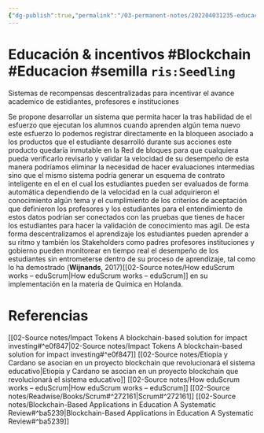 ```yaml
---
{"dg-publish":true,"permalink":"/03-permanent-notes/202204031235-educacion-e-incentivos/"}
---
```


# Educación & incentivos #Blockchain #Educacion #semilla `ris:Seedling`
Sistemas de  recompensas descentralizadas para incentivar el avance academico de estidiantes, profesores e instituciones

Se propone desarrollar un sistema que permita hacer la tras habilidad de el esfuerzo que ejecutan los alumnos cuando aprenden algún tema nuevo este esfuerzo lo podemos registrar directamente en la bloqueen asociado a los productos que el estudiante desarrolló durante sus acciones este producto quedaría inmutable en la Red de bloques para que cualquiera pueda verificarlo revisarlo y validar la velocidad de su desempeño de esta manera podríamos eliminar la necesidad de hacer evaluaciones intermedias sino que el mismo sistema podría generar un esquema de contrato inteligente en el en el cual los estudiantes pueden ser evaluados de forma automática dependiendo de la velocidad en la cual adquirieron el conocimiento algún tema y el cumplimiento de los criterios de aceptación que definieron los profesores y los estudiantes para el entendimiento de estos datos podrían ser conectados con las pruebas que tienes de hacer los estudiantes para hacer la validación de conocimiento mas agil. De esta forma descentralizamos el aprendizaje los estudiantes pueden aprender a su ritmo y también los Stakeholders como padres profesores instituciones y gobierno pueden monitorear en tiempo real el desempeño de los estudiantes sin entrometerse dentro de su proceso de aprendizaje, tal como lo ha demostrado  (**Wijnands**, 2017)[[02-Source notes/How eduScrum works – eduScrum|How eduScrum works – eduScrum]] en su implementación en la materia de Quimica en Holanda. 

# Referencias
[[02-Source notes/Impact Tokens A blockchain-based solution for impact investing#^e0f847|02-Source notes/Impact Tokens A blockchain-based solution for impact investing#^e0f847]]
[[02-Source notes/Etiopía y Cardano se asocian en un proyecto blockchain que revolucionará el sistema educativo|Etiopía y Cardano se asocian en un proyecto blockchain que revolucionará el sistema educativo]]
[[02-Source notes/How eduScrum works – eduScrum|How eduScrum works – eduScrum]]
[[02-Source notes/Readwise/Books/Scrum#^272161|Scrum#^272161]]
[[02-Source notes/Blockchain-Based Applications in Education A Systematic Review#^ba5239|Blockchain-Based Applications in Education A Systematic Review#^ba5239]]

